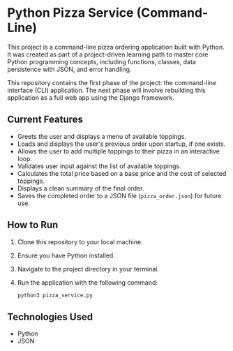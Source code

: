 # Python Pizza Service (Command-Line)

This project is a command-line pizza ordering application built with Python. It was created as part of a project-driven learning path to master core Python programming concepts, including functions, classes, data persistence with JSON, and error handling.

This repository contains the first phase of the project: the command-line interface (CLI) application. The next phase will involve rebuilding this application as a full web app using the Django framework.

## Current Features

* Greets the user and displays a menu of available toppings.
* Loads and displays the user's previous order upon startup, if one exists.
* Allows the user to add multiple toppings to their pizza in an interactive loop.
* Validates user input against the list of available toppings.
* Calculates the total price based on a base price and the cost of selected toppings.
* Displays a clean summary of the final order.
* Saves the completed order to a JSON file (`pizza_order.json`) for future use.

## How to Run

1.  Clone this repository to your local machine.
2.  Ensure you have Python installed.
3.  Navigate to the project directory in your terminal.
4.  Run the application with the following command:

    ```sh
    python3 pizza_service.py
    ```

## Technologies Used

* Python
* JSON
